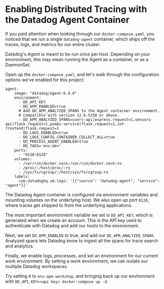 # Enabling Distributed Tracing with the Datadog Agent Container

If you paid attention when looking through our `docker-compose.yaml`, you noticed that we run a single `datadog-agent` container, which ships off the traces, logs, and metrics for our entire cluster.

Datadog's Agent is meant to be run once per host. Depending on your environment, this may mean running the Agent as a container, or as a DaemonSet. 

Open up the `docker-compose.yaml`, and let's walk through the configuration options we've enabled for this project:

```
agent:
    image: "datadog/agent:6.9.0"
    environment:
      - DD_API_KEY
      - DD_APM_ENABLED=true
      # Add DD_APM_ANALYZED_SPANS to the Agent container environment.
      # Compatible with version 12.6.5250 or above.
      - DD_APM_ANALYZED_SPANS=users-api|express.request=1,sensors-api|flask.request=1,pumps-service|flask.request=1,iot-frontend|flask.request=1
      - DD_LOGS_ENABLED=true
      - DD_LOGS_CONFIG_CONTAINER_COLLECT_ALL=true
      - DD_PROCESS_AGENT_ENABLED=true
      - DD_TAGS='env:dev'
    ports:
      - "8126:8126"
    volumes:
      - /var/run/docker.sock:/var/run/docker.sock:ro
      - /proc/:/host/proc/:ro
      - /sys/fs/cgroup/:/host/sys/fs/cgroup:ro
    labels:
      com.datadoghq.ad.logs: '[{"source": "datadog-agent", "service": "agent"}]'
```

The Datadog Agent container is configured via environment variables and mounting volumes on the underlying host.  We also open up port `8126`, where traces get shipped to from the underlying applications.

The most important environment variable we set is `DD_API_KEY`, which is generated when we create an account. This is the API key used to authenticate with Datadog and add our hosts to the environment.

Next, we set `DD_APM_ENABLED` to true, and add our `DD_APM_ANALYZED_SPANS`. Analyzed spans lets Datadog know to ingest all the spans for trace search and analytics.

Finally, we enable logs, processes, and set an environment for our current work environment. By setting a work environment, we can isolate our multiple Datadog workspaces. 

Try setting it to `env:apm-workshop`, and bringing back up our environment with `DD_API_KEY=<api key> docker-compose up -d`.